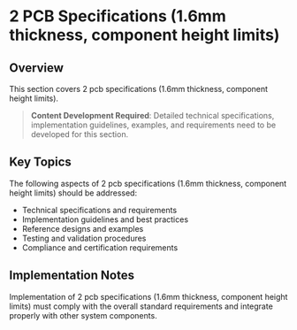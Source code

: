 # 2 PCB Specifications (1.6mm thickness, component height limits)

## Overview

This section covers 2 pcb specifications (1.6mm thickness, component height limits).

> **Content Development Required**: Detailed technical specifications, implementation guidelines, examples, and requirements need to be developed for this section.

## Key Topics

The following aspects of 2 pcb specifications (1.6mm thickness, component height limits) should be addressed:

- Technical specifications and requirements
- Implementation guidelines and best practices
- Reference designs and examples
- Testing and validation procedures
- Compliance and certification requirements

## Implementation Notes

Implementation of 2 pcb specifications (1.6mm thickness, component height limits) must comply with the overall standard requirements and integrate properly with other system components.

